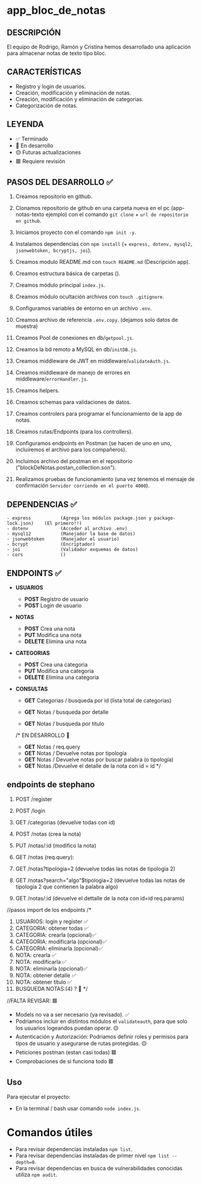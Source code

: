 # app_bloc_de_notas

## DESCRIPCIÓN
El equipo de Rodrigo, Ramón y Cristina hemos desarrollado una aplicación para almacenar notas de texto tipo bloc.


## CARACTERÍSTICAS

- Registro y login de usuarios.
- Creación, modificación y eliminación de notas.
- Creación, modificación y eliminación de categorias.
- Categorización de notas.

## LEYENDA

- ✅ Terminado
- 🔵 En desarrollo 
- 🟡 Futuras actualizaciones
- 🟥 Requiere revisión

## PASOS DEL DESARROLLO ✅

1. Creamos repositorio en github. 

2. Clonamos repositorio de github en una carpeta nueva en el pc (app-notas-texto ejemplo) con el comando `git clone` + `url de repositorio en github`.
   
3. Iniciamos proyecto con el comando `npm init -y`.
   
4. Instalamos dependencias con `npm install` (+ `express, dotenv, mysql2, jsonwebtoken, bcryptjs, joi`).
   
5. Creamos modulo README.md con `touch README.md` (Descripción app).

6. Creamos estructura básica de carpetas (). 

7. Creamos módulo principal `index.js`.

8. Creamos módulo ocultación archivos con `touch .gitignore`.

9. Configuramos variables de entorno en un archivo `.env`. 

10. Creamos archivo de referencia `.env.copy`. (dejamos solo datos de muestra)
 
11. Creamos Pool de conexiones en db/`getpool.js`.

12. Creamos la bd remoto a MySQL en db/`initDB.js`.

13. Creamos middleware de JWT en middleware/`validateAuth.js`.

14. Creamos middleware de manejo de errores en middleware/`errorHandler.js`.

15. Creamos helpers.

16. Creamos schemas para validaciones de datos. 

17. Creamos controlers para programar el funcionamiento de la app de notas.

18. Creamos rutas/Endpoints (para los controllers).

19. Configuramos endpoints en Postman (se hacen de uno en uno, incluiremos el archivo para los compañeros).

20. Incluimos archivo del postman en el repositorio ("blockDeNotas.postan_collection.son").

21. Realizamos pruebas de funcionamiento (una vez tenemos el mensaje de confirmación `Servidor corriendo en el puerto 4000`).


## DEPENDENCIAS ✅

    - express           (Agrega los módulos package.json y package-lock.json)    (El primero!!)
    - dotenv            (Acceder al archivo .env)
    - mysql12           (Manejador la base de datos)
    - jsonwebtoken      (Manejador el usuario)
    - bcrypt            (Encriptador)
    - joi               (Validador exquemas de datos)
    - cors              ()
    
    

## ENDPOINTS ✅

- **USUARIOS**

    - **POST** Registro de usuario
    - **POST** Login de usuario

  
-  **NOTAS**

    - **POST** Crea una nota
    - **PUT** Modifica una nota
    - **DELETE** Elimina una nota


-  **CATEGORIAS**

    - **POST** Crea una categoria
    - **PUT** Modifica una categoria
    - **DELETE** Elimina una categoria   


- **CONSULTAS**

    - **GET** Categorias / busqueda por id (lista total de categorias)
    
    - **GET** Notas / busqueda por detalle
    - **GET** Notas / busqueda por titulo

    /* EN DESARROLLO 🔵
    - **GET** Notas / req.query
    - **GET** Notas / Devuelve notas por tipología
    - **GET** Notas / Devuelve notas por buscar palabra (o tipología)
    - **GET** Notas /Devuelve el detalle de la nota con id = id
    */

## endpoints de stephano 
  
  1) POST /register
  2) POST /login

  1) GET /categorias (devuelve todas con id)

  1) POST /notas (crea la nota)
  2) PUT /notas/:id (modifico la nota)

  3) GET /notas (req.query):
  4) GET /notas?tipologia=2 (devuelve todas las notas de tipologia 2)
  5) GET /notas?search="algo"$tipologia=2 (devuelve todas las notas de tipologia 2 que contienen la palabra algo)
  6) GET /notas/:id (devuelve el dettalle de la nota con id=id req.params)

  
//pasos import de los endpoints
/*
  1) USUARIOS: login y register ✅
  2) CATEGORIA: obtener todas ✅
  3) CATEGORIA: crearla (opcional)✅
  4) CATEGORIA: modificarla (opcional)✅
  5) CATEGORIA: eliminarla (opcional)✅
  6) NOTA: crearla ✅
  7) NOTA: modificarla ✅
  8) NOTA: eliminarla (opcional)✅
  9) NOTA: obtener detalle ✅
  10) NOTA: obtener título ✅
  11) BUSQUEDA NOTAS:(4) ? 🔵
*/
   
 //FALTA REVISAR: 🟥
  - Models no va a ser necesario (ya revisado). ✅
  - Podriamos incluir en distintos módulos el `validateauth`, para que solo los usuarios logeandos puedan operar. 🟡
  - Autenticación y Autorización: Podriamos definir roles y permisos para tipos de usuario y asegurarse de rutas protegidas. 🟡
  - Peticiones postman (estan casi todas) 🟥
  - Comprobaciones de si funciona todo 🟥



## Uso

Para ejecutar el proyecto:

- En la terminal / bash usar comando `node index.js`.


# Comandos útiles

- Para revisar dependencias instaladas `npm list`.
- Para revisar dependencias instaladas de primer nivel `npm list --depth=0`. 
- Para revisar dependencias en busca de vulnerabilidades conocidas utiliza `npm audit`.


